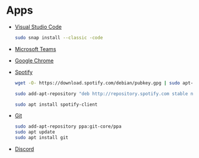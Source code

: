 # Apps

* [Visual Studio Code](https://code.visualstudio.com/docs/setup/linux)

    ```bash
    sudo snap install --classic -code
    ```

* [Microsoft Teams](https://www.microsoft.com/en-us/microsoft-365/microsoft-teams/download-app)

* [Google Chrome](https://www.google.com/chrome/)

* [Spotify](https://www.spotify.com/us/download/linux/)

    ```bash
    wget -O- https://download.spotify.com/debian/pubkey.gpg | sudo apt-key add -

    sudo add-apt-repository "deb http://repository.spotify.com stable non-free"

    sudo apt install spotify-client
    ```

* [Git](https://git-scm.com/download/linux)

    ```bash
    sudo add-apt-repository ppa:git-core/ppa
    sudo apt update
    sudo apt install git
    ```

* [Discord](https://discord.com/download)